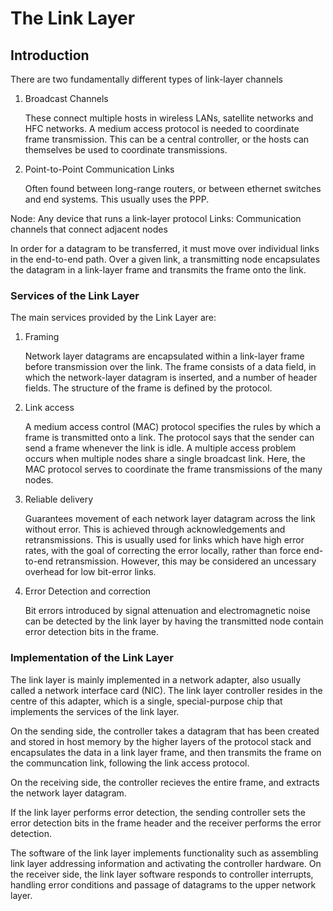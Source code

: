 # The Link Layer

## Introduction

There are two fundamentally different types of link-layer channels

1. Broadcast Channels 
    
    These connect multiple hosts in wireless LANs, satellite networks and HFC networks. A medium access protocol is needed to coordinate frame transmission. This can be a central controller, or the hosts can themselves be used to coordinate transmissions.

2. Point-to-Point Communication Links

    Often found between long-range routers, or between ethernet switches and end systems. This usually uses the PPP.


Node: Any device that runs a link-layer protocol
Links: Communication channels that connect adjacent nodes

In order for a datagram to be transferred, it must move over individual links in the end-to-end path.
Over a given link, a transmitting node encapsulates the datagram in a link-layer frame and transmits the frame onto the link.

### Services of the Link Layer

The main services provided by the Link Layer are:

1. Framing

    Network layer datagrams are encapsulated within a link-layer frame before transmission over the link. The frame consists of a data field, in which the network-layer datagram is inserted, and a number of header fields. The structure of the frame is defined by the protocol.

2. Link access

    A medium access control (MAC) protocol specifies the rules by which a frame is transmitted onto a link. The protocol says that the sender can send a frame whenever the link is idle. A multiple access problem occurs when multiple nodes share a single broadcast link. Here, the MAC protocol serves to coordinate the frame transmissions of the many nodes.

3. Reliable delivery

    Guarantees movement of each network layer datagram across the link without error. This is achieved through acknowledgements and retransmissions. This is usually used for links which have high error rates, with the goal of correcting the error locally, rather than force end-to-end retransmission. However, this may be considered an uncessary overhead for low bit-error links.

4. Error Detection and correction
   
    Bit errors introduced by signal attenuation and electromagnetic noise can be detected by the link layer by having the transmitted node contain error detection bits in the frame.

### Implementation of the Link Layer

The link layer is mainly implemented in a network adapter, also usually called a network interface card (NIC). 
The link layer controller resides in the centre of this adapter, which is a single, special-purpose chip that implements the services of the link layer.

On the sending side, the controller takes a datagram that has been created and stored in host memory by the higher layers of the protocol stack and encapsulates the data in a link layer frame, and then transmits the frame on the communcation link, following the link access protocol.

On the receiving side, the controller recieves the entire frame, and extracts the network layer datagram.

If the link layer performs error detection, the sending controller sets the error detection bits in the frame header and the receiver performs the error detection.

The software of the link layer implements functionality such as assembling link layer addressing information and activating the controller hardware. On the receiver side, the link layer software responds to controller interrupts, handling error conditions and passage of datagrams to the upper network layer.

